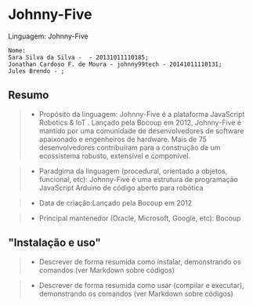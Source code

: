 # Johnny-Five

Linguagem: 
Johnny-Five
~~~~
Nome:
Sara Silva da Silva -  - 20131011110185;
Jonathan Cardoso F. de Moura - johnny99tech - 20141011110131;
Jules Brendo - ;
~~~~
## Resumo

> * Propósito da linguagem: Johnny-Five é a plataforma JavaScript Robotics & IoT . Lançado pela Bocoup em 2012, Johnny-Five é mantido por uma comunidade de desenvolvedores de software apaixonado e engenheiros de hardware. Mais de 75 desenvolvedores contribuíram para a construção de um ecossistema robusto, extensível e componível.

> * Paradgima da linguagem (procedural, orientado a objetos, funcional, etc): Johnny-Five é uma estrutura de programação JavaScript Arduino de código aberto para robótica

> * Data de criação:Lançado pela Bocoup em 2012

> * Principal mantenedor (Oracle, Microsoft, Google, etc): Bocoup

## "Instalação e uso"

> * Descrever de forma resumida como instalar, demonstrando os comandos (ver Markdown sobre códigos)

> * Descrever de forma resumida como usar (compilar e executar), demonstrando os comandos (ver Markdown sobre códigos)

